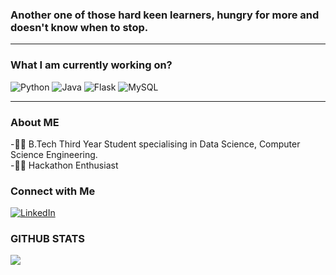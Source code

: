 ###     Another one of those hard keen learners, hungry for more and doesn't know when to stop.
---
### What I am currently working on?
<p>
  <img alt="Python" src="https://img.shields.io/badge/Python-14354C?style=for-the-badge&logo=python&logoColor=white"/>
  <img alt="Java" src="https://img.shields.io/badge/Java-ED8B00?style=for-the-badge&logo=java&logoColor=white"/>
  <img alt="Flask" src="https://img.shields.io/badge/Flask-000000?style=for-the-badge&logo=flask&logoColor=white"/>
  <img alt="MySQL" src="https://img.shields.io/badge/MySQL-00000F?style=for-the-badge&logo=mysql&logoColor=white"/>
 </p>
 
 ---
 
 ### About ME
 -👩‍💼 B.Tech Third Year Student specialising in Data Science, Computer Science Engineering. <br/>
 -👩‍💻 Hackathon Enthusiast<br/>
 
 ### Connect with Me
 <p>
  <a href ="https://www.linkedin.com/in/the-tanisha-singh/">
    <img alt="LinkedIn" src="https://img.shields.io/badge/LinkedIn-0077B5?style=for-the-badge&logo=linkedin&logoColor=white"/>
  </a>
 </p>
 
 ### GITHUB STATS
 
<img align = "left" src = "https://github-readme-stats.vercel.app/api/top-langs/?username=MonaTheDon&layout=compact" />
 
 
    
 
  
  
